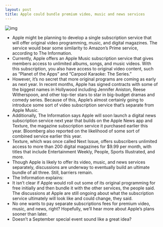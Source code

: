 ```yaml
---
layout: post
title: Apple could bundle premium video, music and news services
---
```

![img](http://media.idownloadblog.com/wp-content/uploads/2017/09/New-Apple-TV-Siri-Remote.jpg)
* Apple might be planning to develop a single subscription service that will offer original video programming, music, and digital magazines. The service would bear some similarity to Amazon’s Prime service, according to The Information. 
* Currently, Apple offers an Apple Music subscription service that gives members access to unlimited albums, songs, and music videos. With this subscription, you also have access to original video content, such as “Planet of the Apps” and “Carpool Karaoke: The Series.”
* However, it’s no secret that more original programs are coming as early as next year. In recent months, Apple has signed contracts with some of the biggest names in Hollywood including Jennifer Aniston, Reese Witherspoon, and other top-tier stars to star in big-budget dramas and comedy series. Because of this, Apple’s almost certainly going to introduce some sort of video subscription service that’s separate from Apple Music.
* Additionally, The Information says Apple will soon launch a digital news subscription service next year that builds on the Apple News app and Texture, the magazine subscription service it purchased earlier this year. Bloomberg also reported on the likelihood of some sort of combined service earlier this year.
* Texture, which was once called Next Issue, offers subscribers unlimited access to more than 200 digital magazines for $9.99 per month, with titles that include Entertainment Weekly, People, Sports Illustrated, and more.
* Though Apple is likely to offer its video, music, and news services separately, discussions are underway to eventually build an ultimate bundle of all three. Still, barriers remain.
* The Information explains:
* It isn’t clear if Apple would roll out some of its original programming for free initially and then bundle it with the other services, the people said. The discussions at Apple are still ongoing about what the subscription service ultimately will look like and could change, they said.
* No one wants to pay separate subscriptions fees for premium video, music, and news, right? Hopefully, we’ll hear more about Apple’s plans sooner than later.
* Doesn’t a September special event sound like a great idea?

